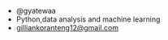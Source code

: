 -  @gyatewaa
-  Python,data analysis and machine learning
- gilliankoranteng12@gmail.com

<!---
gyatewaa/gyatewaa is a ✨ special ✨ repository because its `README.md` (this file) appears on your GitHub profile.
You can click the Preview link to take a look at your changes.
--->
